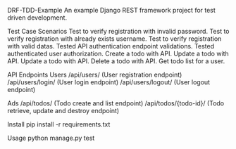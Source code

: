 DRF-TDD-Example
An example Django REST framework project for test driven development.

Test Case Scenarios
Test to verify registration with invalid password.
Test to verify registration with already exists username.
Test to verify registration with valid datas.
Tested API authentication endpoint validations.
Tested authenticated user authorization.
Create a todo with API.
Update a todo with API.
Update a todo with API.
Delete a todo with API.
Get todo list for a user.

API Endpoints
Users
/api/users/ (User registration endpoint)
/api/users/login/ (User login endpoint)
/api/users/logout/ (User logout endpoint)

Ads
/api/todos/ (Todo create and list endpoint)
/api/todos/{todo-id}/ (Todo retrieve, update and destroy endpoint)

Install
pip install -r requirements.txt

Usage
python manage.py test